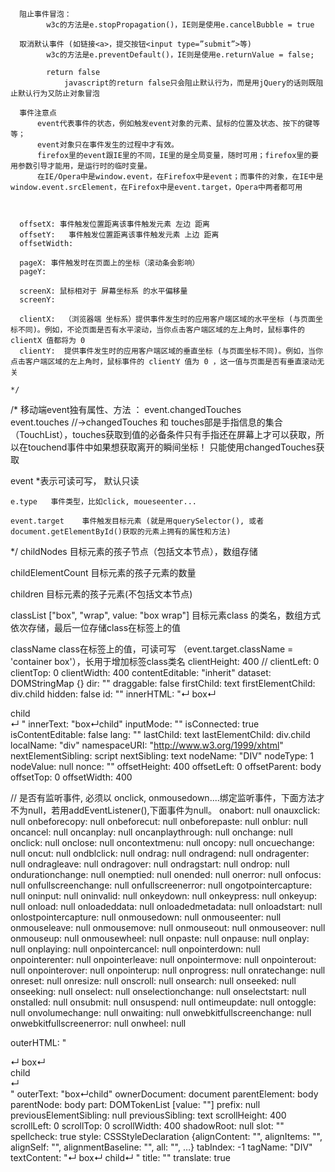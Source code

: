 
      阻止事件冒泡：
            w3c的方法是e.stopPropagation()，IE则是使用e.cancelBubble = true

      取消默认事件 (如链接<a>，提交按钮<input type=”submit”>等)
            w3c的方法是e.preventDefault()，IE则是使用e.returnValue = false;

            return false
                javascript的return false只会阻止默认行为，而是用jQuery的话则既阻止默认行为又防止对象冒泡

      事件注意点
          event代表事件的状态，例如触发event对象的元素、鼠标的位置及状态、按下的键等等；
          event对象只在事件发生的过程中才有效。
          firefox里的event跟IE里的不同，IE里的是全局变量，随时可用；firefox里的要用参数引导才能用，是运行时的临时变量。
          在IE/Opera中是window.event，在Firefox中是event；而事件的对象，在IE中是window.event.srcElement，在Firefox中是event.target，Opera中两者都可用



      offsetX: 事件触发位置距离该事件触发元素 左边 距离
      offsetY:   事件触发位置距离该事件触发元素 上边 距离
      offsetWidth: 

      pageX: 事件触发时在页面上的坐标（滚动条会影响）
      pageY:

      screenX: 鼠标相对于 屏幕坐标系 的水平偏移量
      screenY:   

      clientX:  （浏览器端 坐标系）提供事件发生时的应用客户端区域的水平坐标 (与页面坐标不同)。例如，不论页面是否有水平滚动，当你点击客户端区域的左上角时，鼠标事件的 clientX 值都将为 0
      clientY:  提供事件发生时的应用客户端区域的垂直坐标 (与页面坐标不同)。例如，当你点击客户端区域的左上角时，鼠标事件的 clientY 值为 0 ，这一值与页面是否有垂直滚动无关
      
    */

/*
  移动端event独有属性、方法 ：
    event.changedTouches     
    event.touches
    //->changedTouches 和 touches部是手指信息的集合（TouchList），touches获取到值的必备条件只有手指还在屏幕上才可以获取，所以在touchend事件中如果想获取离开的瞬间坐标！
        只能使用changedTouches获取


  event     *表示可读可写， 默认只读

    e.type   事件类型，比如click, moueseenter...

    event.target    事件触发目标元素 (就是用querySelector(), 或者document.getElementById()获取的元素上拥有的属性和方法)

  
 */
childNodes   目标元素的孩子节点（包括文本节点），数组存储

childElementCount   目标元素的孩子元素的数量

children   目标元素的孩子元素(不包括文本节点)

classList    ["box", "wrap", value: "box wrap"]   目标元素class 的类名，数组方式依次存储，最后一位存储class在标签上的值

className   class在标签上的值，可读可写 （event.target.className = 'container box'），长用于增加标签class类名
clientHeight: 400        //
clientLeft: 0
clientTop: 0
clientWidth: 400
contentEditable: "inherit"
dataset: DOMStringMap {}
dir: ""
draggable: false
firstChild: text
firstElementChild: div.child
hidden: false
id: ""
innerHTML: "↵    box↵    <div class="child">child</div>↵  "
innerText: "box↵child"
inputMode: ""
isConnected: true
isContentEditable: false
lang: ""
lastChild: text
lastElementChild: div.child
localName: "div"
namespaceURI: "http://www.w3.org/1999/xhtml"
nextElementSibling: script
nextSibling: text
nodeName: "DIV"
nodeType: 1
nodeValue: null
nonce: ""
offsetHeight: 400
offsetLeft: 0
offsetParent: body
offsetTop: 0
offsetWidth: 400

// 是否有监听事件, 必须以 onclick, onmousedown....绑定监听事件，下面方法才不为null，若用addEventListener(),下面事件为null。
onabort: null
onauxclick: null
onbeforecopy: null
onbeforecut: null
onbeforepaste: null
onblur: null
oncancel: null
oncanplay: null
oncanplaythrough: null
onchange: null
onclick: null
onclose: null
oncontextmenu: null
oncopy: null
oncuechange: null
oncut: null
ondblclick: null
ondrag: null
ondragend: null
ondragenter: null
ondragleave: null
ondragover: null
ondragstart: null
ondrop: null
ondurationchange: null
onemptied: null
onended: null
onerror: null
onfocus: null
onfullscreenchange: null
onfullscreenerror: null
ongotpointercapture: null
oninput: null
oninvalid: null
onkeydown: null
onkeypress: null
onkeyup: null
onload: null
onloadeddata: null
onloadedmetadata: null
onloadstart: null
onlostpointercapture: null
onmousedown: null
onmouseenter: null
onmouseleave: null
onmousemove: null
onmouseout: null
onmouseover: null
onmouseup: null
onmousewheel: null
onpaste: null
onpause: null
onplay: null
onplaying: null
onpointercancel: null
onpointerdown: null
onpointerenter: null
onpointerleave: null
onpointermove: null
onpointerout: null
onpointerover: null
onpointerup: null
onprogress: null
onratechange: null
onreset: null
onresize: null
onscroll: null
onsearch: null
onseeked: null
onseeking: null
onselect: null
onselectionchange: null
onselectstart: null
onstalled: null
onsubmit: null
onsuspend: null
ontimeupdate: null
ontoggle: null
onvolumechange: null
onwaiting: null
onwebkitfullscreenchange: null
onwebkitfullscreenerror: null
onwheel: null


outerHTML: "<div class="box">↵    box↵    <div class="child">child</div>↵  </div>"
outerText: "box↵child"
ownerDocument: document
parentElement: body
parentNode: body
part: DOMTokenList [value: ""]
prefix: null
previousElementSibling: null
previousSibling: text
scrollHeight: 400
scrollLeft: 0
scrollTop: 0
scrollWidth: 400
shadowRoot: null
slot: ""
spellcheck: true
style: CSSStyleDeclaration {alignContent: "", alignItems: "", alignSelf: "", alignmentBaseline: "", all: "", …}
tabIndex: -1
tagName: "DIV"
textContent: "↵    box↵    child↵  "
title: ""
translate: true